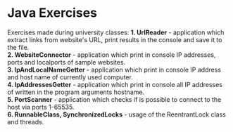 # Java Exercises
Exercises made during university classes:
**1. UrlReader** - application which extract links from website's URL, print results in the console and save it to the file.<br/>
**2. WebsiteConnector** - application which print in console IP addresses, ports and localports of sample websites.<br/>
**3. IpAndLocalNameGetter** - application which print in console IP address and host name of currently used computer.<br/>
**4. IpAddressesGetter** - application which print in console all IP addresses of written in the program arguments hostname.<br/>
**5. PortScanner** - application which checks if is possible to connect to the host via ports 1-65535.<br/>
**6. RunnableClass, SynchronizedLocks** - usage of the ReentrantLock class and threads.<br/>
